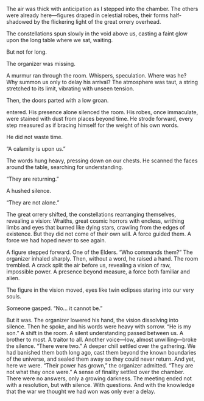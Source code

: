The air was thick with anticipation as I stepped into the chamber. The others were already here—figures draped in celestial robes, their forms half-shadowed by the flickering light of the great orrery overhead. 

The constellations spun slowly in the void above us, casting a faint glow upon the long table where we sat, waiting.

But not for long.

The organizer was missing.

A murmur ran through the room. Whispers, speculation. Where was he? Why summon us only to delay his arrival? The atmosphere was taut, a string stretched to its limit, vibrating with unseen tension.

Then, the doors parted with a low groan.

entered. His presence alone silenced the room. His robes, once immaculate, were stained with dust from places beyond time. He strode forward, every step measured as if bracing himself for the weight of his own words.

He did not waste time.

“A calamity is upon us.”

The words hung heavy, pressing down on our chests. He scanned the faces around the table, searching for understanding.

“They are returning.”

A hushed silence.

“They are not alone.”

The great orrery shifted, the constellations rearranging themselves, revealing a vision: Wraiths, great cosmic horrors with endless, writhing limbs and eyes that burned like dying stars, crawling from the edges of existence. But they did not come of their own will. A force guided them. A force we had hoped never to see again.

A figure stepped forward. One of the Elders. “Who commands them?”
The organizer inhaled sharply. Then, without a word, he raised a hand. The room trembled. A crack split the air before us, revealing a vision of raw, impossible power. A presence beyond measure, a force both familiar and alien.

The figure in the vision moved, eyes like twin eclipses staring into our very souls.

Someone gasped.
“No… it cannot be.”

But it was.
The organizer lowered his hand, the vision dissolving into silence. Then he spoke, and his words were heavy with sorrow.
“He is my son.”
A shift in the room. A silent understanding passed between us. A brother to most. A traitor to all.
Another voice—low, almost unwilling—broke the silence.
“There were two.”
A deeper chill settled over the gathering. We had banished them both long ago, cast them beyond the known boundaries of the universe, and sealed them away so they could never return.
And yet, here we were.
“Their power has grown,” the organizer admitted. “They are not what they once were.”
A sense of finality settled over the chamber. There were no answers, only a growing darkness.
The meeting ended not with a resolution, but with silence. With questions.
And with the knowledge that the war we thought we had won was only ever a delay.
